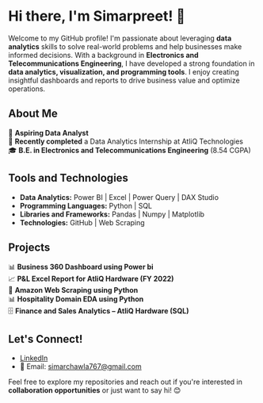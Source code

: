 # Hi there, I'm Simarpreet! 👋  
Welcome to my GitHub profile! I'm passionate about leveraging **data analytics** skills to solve real-world problems and help businesses make informed decisions. With a background in **Electronics and Telecommunications Engineering**, I have developed a strong foundation in **data analytics, visualization, and programming tools**. I enjoy creating insightful dashboards and reports to drive business value and optimize operations.  

## About Me  
💼 **Aspiring Data Analyst**  
🌱 **Recently completed** a Data Analytics Internship at AtliQ Technologies  
🎓 **B.E. in Electronics and Telecommunications Engineering** (8.54 CGPA)  

## Tools and Technologies  
- **Data Analytics:** Power BI | Excel | Power Query | DAX Studio  
- **Programming Languages:** Python | SQL  
- **Libraries and Frameworks:** Pandas | Numpy | Matplotlib  
- **Technologies:** GitHub | Web Scraping  

## Projects  
📊 **Business 360 Dashboard using Power bi**  
📈 **P&L Excel Report for AtliQ Hardware (FY 2022)**  
🐍 **Amazon Web Scraping using Python**  
📊 **Hospitality Domain EDA using Python**  
🗄️ **Finance and Sales Analytics – AtliQ Hardware (SQL)**  
 

## Let's Connect!  
- [LinkedIn](http://www.linkedin.com/in/simarpreet15)  
- 📧 Email: [simarchawla767@gmail.com](mailto:simarchawla767@gmail.com)  

Feel free to explore my repositories and reach out if you're interested in **collaboration opportunities** or just want to say hi! 😊





